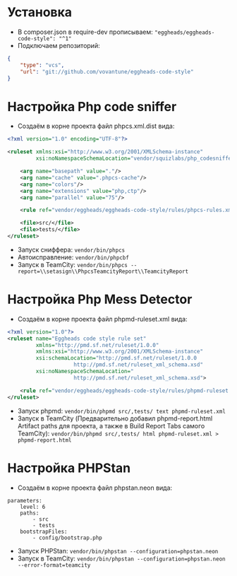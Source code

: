 # Установка

- В composer.json в require-dev прописываем:
  `"eggheads/eggheads-code-style": "^1"`
- Подключаем репозиторий:

```json
{
    "type": "vcs",
    "url": "git://github.com/vovantune/eggheads-code-style"
}
```

# Настройка Php code sniffer

- Создаём в корне проекта файл phpcs.xml.dist вида:

```xml
<?xml version="1.0" encoding="UTF-8"?>

<ruleset xmlns:xsi="http://www.w3.org/2001/XMLSchema-instance"
         xsi:noNamespaceSchemaLocation="vendor/squizlabs/php_codesniffer/phpcs.xsd">

    <arg name="basepath" value="."/>
    <arg name="cache" value=".phpcs-cache"/>
    <arg name="colors"/>
    <arg name="extensions" value="php,ctp"/>
    <arg name="parallel" value="75"/>

    <rule ref="vendor/eggheads/eggheads-code-style/rules/phpcs-rules.xml"/>

    <file>src/</file>
    <file>tests/</file>
</ruleset>
```

- Запуск сниффера:
  `vendor/bin/phpcs`
- Автоисправление:
  `vendor/bin/phpcbf`
- Запуск в TeamCity:
  `vendor/bin/phpcs --report=\\setasign\\PhpcsTeamcityReport\\TeamcityReport`

# Настройка Php Mess Detector

- Создаём в корне проекта файл phpmd-ruleset.xml вида:

```xml
<?xml version="1.0"?>
<ruleset name="Eggheads code style rule set"
         xmlns="http://pmd.sf.net/ruleset/1.0.0"
         xmlns:xsi="http://www.w3.org/2001/XMLSchema-instance"
         xsi:schemaLocation="http://pmd.sf.net/ruleset/1.0.0
                     http://pmd.sf.net/ruleset_xml_schema.xsd"
         xsi:noNamespaceSchemaLocation="
                     http://pmd.sf.net/ruleset_xml_schema.xsd">

    <rule ref="vendor/eggheads/eggheads-code-style/rules/phpmd-ruleset.xml"/>
</ruleset>
```

- Запуск phpmd:
  `vendor/bin/phpmd src/,tests/ text phpmd-ruleset.xml`
- Запуск в TeamCity (Предварительно добавил phpmd-report.html Artifact paths для проекта, а также в Build Report Tabs
  самого TeamCity):
  `vendor/bin/phpmd src/,tests/ html phpmd-ruleset.xml > phpmd-report.html`

# Настройка PHPStan

- Создаём в корне проекта файл phpstan.neon вида:

```neon
parameters:
    level: 6
    paths:
        - src
        - tests
    bootstrapFiles:
        - config/bootstrap.php
```

- Запуск PHPStan: `vendor/bin/phpstan --configuration=phpstan.neon`
- Запуск в TeamCity: `vendor/bin/phpstan --configuration=phpstan.neon --error-format=teamcity`
